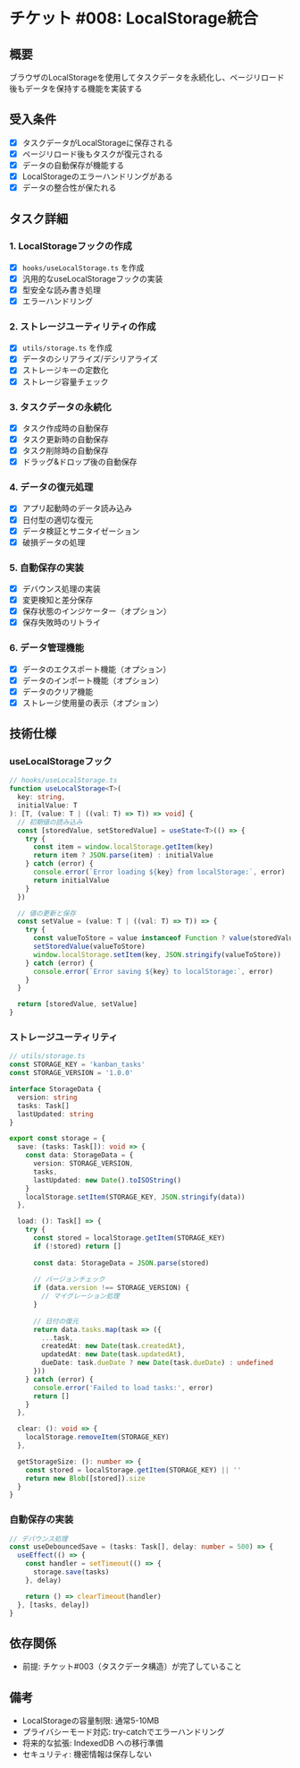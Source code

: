 # チケット #008: LocalStorage統合

## 概要
ブラウザのLocalStorageを使用してタスクデータを永続化し、ページリロード後もデータを保持する機能を実装する

## 受入条件
- [x] タスクデータがLocalStorageに保存される
- [x] ページリロード後もタスクが復元される
- [x] データの自動保存が機能する
- [x] LocalStorageのエラーハンドリングがある
- [x] データの整合性が保たれる

## タスク詳細

### 1. LocalStorageフックの作成
- [x] `hooks/useLocalStorage.ts` を作成
- [x] 汎用的なuseLocalStorageフックの実装
- [x] 型安全な読み書き処理
- [x] エラーハンドリング

### 2. ストレージユーティリティの作成
- [x] `utils/storage.ts` を作成
- [x] データのシリアライズ/デシリアライズ
- [x] ストレージキーの定数化
- [x] ストレージ容量チェック

### 3. タスクデータの永続化
- [x] タスク作成時の自動保存
- [x] タスク更新時の自動保存
- [x] タスク削除時の自動保存
- [x] ドラッグ&ドロップ後の自動保存

### 4. データの復元処理
- [x] アプリ起動時のデータ読み込み
- [x] 日付型の適切な復元
- [x] データ検証とサニタイゼーション
- [x] 破損データの処理

### 5. 自動保存の実装
- [x] デバウンス処理の実装
- [x] 変更検知と差分保存
- [x] 保存状態のインジケーター（オプション）
- [x] 保存失敗時のリトライ

### 6. データ管理機能
- [x] データのエクスポート機能（オプション）
- [x] データのインポート機能（オプション）
- [x] データのクリア機能
- [x] ストレージ使用量の表示（オプション）

## 技術仕様

### useLocalStorageフック
```typescript
// hooks/useLocalStorage.ts
function useLocalStorage<T>(
  key: string,
  initialValue: T
): [T, (value: T | ((val: T) => T)) => void] {
  // 初期値の読み込み
  const [storedValue, setStoredValue] = useState<T>(() => {
    try {
      const item = window.localStorage.getItem(key)
      return item ? JSON.parse(item) : initialValue
    } catch (error) {
      console.error(`Error loading ${key} from localStorage:`, error)
      return initialValue
    }
  })

  // 値の更新と保存
  const setValue = (value: T | ((val: T) => T)) => {
    try {
      const valueToStore = value instanceof Function ? value(storedValue) : value
      setStoredValue(valueToStore)
      window.localStorage.setItem(key, JSON.stringify(valueToStore))
    } catch (error) {
      console.error(`Error saving ${key} to localStorage:`, error)
    }
  }

  return [storedValue, setValue]
}
```

### ストレージユーティリティ
```typescript
// utils/storage.ts
const STORAGE_KEY = 'kanban_tasks'
const STORAGE_VERSION = '1.0.0'

interface StorageData {
  version: string
  tasks: Task[]
  lastUpdated: string
}

export const storage = {
  save: (tasks: Task[]): void => {
    const data: StorageData = {
      version: STORAGE_VERSION,
      tasks,
      lastUpdated: new Date().toISOString()
    }
    localStorage.setItem(STORAGE_KEY, JSON.stringify(data))
  },

  load: (): Task[] => {
    try {
      const stored = localStorage.getItem(STORAGE_KEY)
      if (!stored) return []
      
      const data: StorageData = JSON.parse(stored)
      
      // バージョンチェック
      if (data.version !== STORAGE_VERSION) {
        // マイグレーション処理
      }
      
      // 日付の復元
      return data.tasks.map(task => ({
        ...task,
        createdAt: new Date(task.createdAt),
        updatedAt: new Date(task.updatedAt),
        dueDate: task.dueDate ? new Date(task.dueDate) : undefined
      }))
    } catch (error) {
      console.error('Failed to load tasks:', error)
      return []
    }
  },

  clear: (): void => {
    localStorage.removeItem(STORAGE_KEY)
  },

  getStorageSize: (): number => {
    const stored = localStorage.getItem(STORAGE_KEY) || ''
    return new Blob([stored]).size
  }
}
```

### 自動保存の実装
```typescript
// デバウンス処理
const useDebouncedSave = (tasks: Task[], delay: number = 500) => {
  useEffect(() => {
    const handler = setTimeout(() => {
      storage.save(tasks)
    }, delay)

    return () => clearTimeout(handler)
  }, [tasks, delay])
}
```

## 依存関係
- 前提: チケット#003（タスクデータ構造）が完了していること

## 備考
- LocalStorageの容量制限: 通常5-10MB
- プライバシーモード対応: try-catchでエラーハンドリング
- 将来的な拡張: IndexedDB への移行準備
- セキュリティ: 機密情報は保存しない